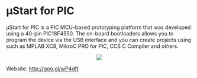 # μStart for PIC
μStart for PIC is a PIC MCU-based prototyping platform that was developed using a 40-pin PIC18F4550. The on-board bootloaders allows you to program the device via the USB interface and you can create projects using such as MPLAB XC8, MikroC PRO for PIC, CCS C Compiler and others.

<div style="text-align:center"><img src ="http://www.embarcados.com.br/wp-content/uploads/2015/03/destaque.jpg" /></div>

Website: http://goo.gl/wP4dft
